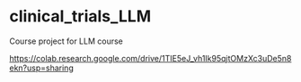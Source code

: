 # clinical_trials_LLM
Course project for LLM course

https://colab.research.google.com/drive/1TIE5eJ_vh1Ik95qjtOMzXc3uDe5n8ekn?usp=sharing
